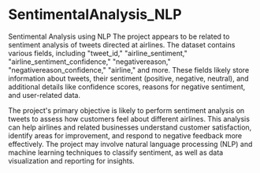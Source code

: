 # SentimentalAnalysis_NLP
Sentimental Analysis using NLP
The project appears to be related to sentiment analysis of tweets directed at airlines. The dataset contains various fields, including "tweet_id," "airline_sentiment," "airline_sentiment_confidence," "negativereason," "negativereason_confidence," "airline," and more. These fields likely store information about tweets, their sentiment (positive, negative, neutral), and additional details like confidence scores, reasons for negative sentiment, and user-related data.

The project's primary objective is likely to perform sentiment analysis on tweets to assess how customers feel about different airlines. This analysis can help airlines and related businesses understand customer satisfaction, identify areas for improvement, and respond to negative feedback more effectively. The project may involve natural language processing (NLP) and machine learning techniques to classify sentiment, as well as data visualization and reporting for insights.

